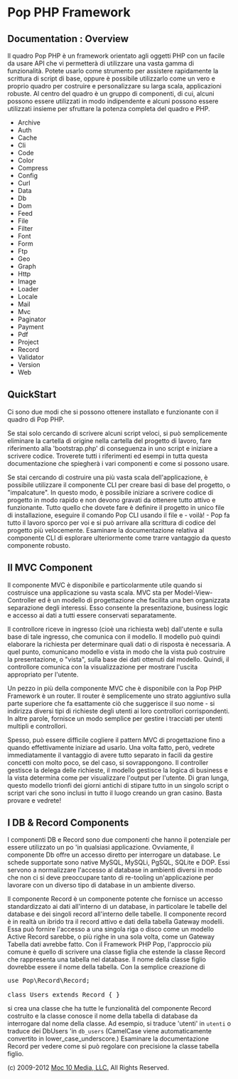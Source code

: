 Pop PHP Framework
=================

Documentation : Overview
------------------------

Il quadro Pop PHP è un framework orientato agli oggetti PHP con un facile da usare API che vi permetterà di utilizzare una vasta gamma di funzionalità. Potete usarlo come strumento per assistere rapidamente la scrittura di script di base, oppure è possibile utilizzarlo come un vero e proprio quadro per costruire e personalizzare su larga scala, applicazioni robuste. Al centro del quadro è un gruppo di componenti, di cui, alcuni possono essere utilizzati in modo indipendente e alcuni possono essere utilizzati insieme per sfruttare la potenza completa del quadro e PHP.

* Archive
* Auth
* Cache
* Cli
* Code
* Color
* Compress
* Config
* Curl
* Data
* Db
* Dom
* Feed
* File
* Filter
* Font
* Form
* Ftp
* Geo
* Graph
* Http
* Image
* Loader
* Locale
* Mail
* Mvc
* Paginator
* Payment
* Pdf
* Project
* Record
* Validator
* Version
* Web

QuickStart
----------

Ci sono due modi che si possono ottenere installato e funzionante con il quadro di Pop PHP.

Se stai solo cercando di scrivere alcuni script veloci, si può semplicemente eliminare la cartella di origine nella cartella del progetto di lavoro, fare riferimento alla 'bootstrap.php' di conseguenza in uno script e iniziare a scrivere codice. Troverete tutti i riferimenti ed esempi in tutta questa documentazione che spiegherà i vari componenti e come si possono usare.

Se stai cercando di costruire una più vasta scala dell'applicazione, è possibile utilizzare il componente CLI per creare basi di base del progetto, o "impalcature". In questo modo, è possibile iniziare a scrivere codice di progetto in modo rapido e non devono gravati da ottenere tutto attivo e funzionante. Tutto quello che dovete fare è definire il progetto in unico file di installazione, eseguire il comando Pop CLI usando il file e - voilà! - Pop fa tutto il lavoro sporco per voi e si può arrivare alla scrittura di codice del progetto più velocemente. Esaminare la documentazione relativa al componente CLI di esplorare ulteriormente come trarre vantaggio da questo componente robusto.

Il MVC Component
----------------

Il componente MVC è disponibile e particolarmente utile quando si costruisce una applicazione su vasta scala. MVC sta per Model-View-Controller ed è un modello di progettazione che facilita una ben organizzata separazione degli interessi. Esso consente la presentazione, business logic e accesso ai dati a tutti essere conservati separatamente.

Il controllore riceve in ingresso (cioè una richiesta web) dall'utente e sulla base di tale ingresso, che comunica con il modello. Il modello può quindi elaborare la richiesta per determinare quali dati o di risposta è necessaria. A quel punto, comunicano modello e vista in modo che la vista può costruire la presentazione, o "vista", sulla base dei dati ottenuti dal modello. Quindi, il controllore comunica con la visualizzazione per mostrare l'uscita appropriato per l'utente.

Un pezzo in più della componente MVC che è disponibile con la Pop PHP Framework è un router. Il router è semplicemente uno strato aggiuntivo sulla parte superiore che fa esattamente ciò che suggerisce il suo nome - si indirizza diversi tipi di richieste degli utenti ai loro controllori corrispondenti. In altre parole, fornisce un modo semplice per gestire i tracciati per utenti multipli e controllori.

Spesso, può essere difficile cogliere il pattern MVC di progettazione fino a quando effettivamente iniziare ad usarlo. Una volta fatto, però, vedrete immediatamente il vantaggio di avere tutto separato in facili da gestire concetti con molto poco, se del caso, si sovrappongono. Il controller gestisce la delega delle richieste, il modello gestisce la logica di business e la vista determina come per visualizzare l'output per l'utente. Di gran lunga, questo modello trionfi dei giorni antichi di stipare tutto in un singolo script o script vari che sono inclusi in tutto il luogo creando un gran casino. Basta provare e vedrete!

I DB & Record Components
------------------------

I componenti DB e Record sono due componenti che hanno il potenziale per essere utilizzato un po 'in qualsiasi applicazione. Ovviamente, il componente Db offre un accesso diretto per interrogare un database. Le schede supportate sono native MySQL, MySQLi, PgSQL, SQLite e DOP. Essi servono a normalizzare l'accesso al database in ambienti diversi in modo che non ci si deve preoccupare tanto di re-tooling un'applicazione per lavorare con un diverso tipo di database in un ambiente diverso.

Il componente Record è un componente potente che fornisce un accesso standardizzato ai dati all'interno di un database, in particolare le tabelle del database e dei singoli record all'interno delle tabelle. Il componente record è in realtà un ibrido tra il record attivo e dati della tabella Gateway modelli. Essa può fornire l'accesso a una singola riga o disco come un modello Active Record sarebbe, o più righe in una sola volta, come un Gateway Tabella dati avrebbe fatto. Con il Framework PHP Pop, l'approccio più comune è quello di scrivere una classe figlia che estende la classe Record che rappresenta una tabella nel database. Il nome della classe figlio dovrebbe essere il nome della tabella. Con la semplice creazione di

<pre>
use Pop\Record\Record;

class Users extends Record { }
</pre>

si crea una classe che ha tutte le funzionalità del componente Record costruito e la classe conosce il nome della tabella di database da interrogare dal nome della classe. Ad esempio, si traduce 'utenti' in `utenti` o traduce dei DbUsers 'in `db_users` (CamelCase viene automaticamente convertito in lower_case_underscore.) Esaminare la documentazione Record per vedere come si può regolare con precisione la classe tabella figlio.

(c) 2009-2012 [Moc 10 Media, LLC.](http://www.moc10media.com) All Rights Reserved.
